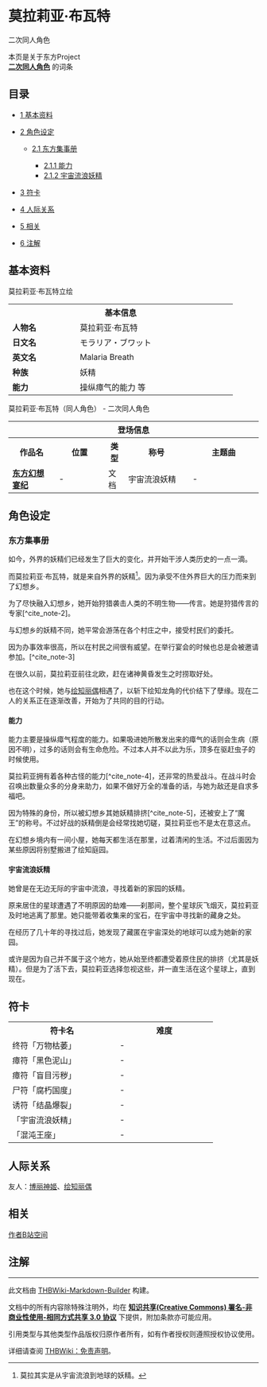 # 莫拉莉亚·布瓦特

<!-- source html: G:\repos\THBWiki-Markdown-Builder\THBWikiMarkdown\Temp\main\e\e7\ns0%3A%E8%8E%AB%E6%8B%89%E8%8E%89%E4%BA%9A%C2%B7%E5%B8%83%E7%93%A6%E7%89%B9.html -->

二次同人角色

本页是关于东方Project  
 **[二次同人角色](./二次角色列表.md)** 的词条

## 目录

- [1 基本资料](#基本资料)
- [2 角色设定](#角色设定)

  - [2.1 东方集事册](#东方集事册)

    - [2.1.1 能力](#能力)
    - [2.1.2 宇宙流浪妖精](#宇宙流浪妖精)






- [3 符卡](#符卡)
- [4 人际关系](#人际关系)
- [5 相关](#相关)
- [6 注解](#注解)





## 基本资料
[](./文件-莫拉莉亚·布瓦特立绘.png.md)  [](./文件-莫拉莉亚·布瓦特立绘.png.md)莫拉莉亚·布瓦特立绘

<table>
<tbody><tr>
<th colspan="2">基本信息</th>
</tr>
<tr>
<td style="width:120px"><b>人物名</b></td><td style="min-width:300px">莫拉莉亚·布瓦特</td>
</tr><tr><td><b>日文名</b></td><td>モラリア・ブワット</td></tr><tr><td><b>英文名</b></td><td>Malaria Breath</td></tr><tr><td><b>种族</b></td><td>妖精</td></tr><tr><td><b>能力</b></td><td>操纵瘴气的能力 等</td></tr></tbody></table>

莫拉莉亚·布瓦特（同人角色） - 二次同人角色

<table>
<tbody><tr>
<th colspan="5">登场信息</th>
</tr><tr><th><b>作品名</b></th><th><b>位置</b></th><th><b>类型</b></th><th><b>称号</b></th><th><b>主题曲</b></th></tr><tr><td rowspan="1" style="width:120px"><b><a href="./东方幻想宴纪.md" title="东方幻想宴纪">东方幻想宴纪</a></b></td><td style="width:130px">-</td><td class="bg-color-danger-30" style="width:30px;">文档</td><td style="width:180px">宇宙流浪妖精</td><td style="width:200px">-</td></tr></tbody></table>



## 角色设定

### 东方集事册
  
如今，外界的妖精们已经发生了巨大的变化，并开始干涉人类历史的一点一滴。
  
  
而莫拉莉亚·布瓦特，就是来自外界的妖精[^cite_note-1]。因为承受不住外界巨大的压力而来到了幻想乡。
  
  
为了尽快融入幻想乡，她开始狩猎袭击人类的不明生物——传言。她是狩猎传言的专家[^cite_note-2]。
  
  
与幻想乡的妖精不同，她平常会游荡在各个村庄之中，接受村民们的委托。
  
  
因为办事效率很高，所以在村民之间很有威望。在举行宴会的时候也总是会被邀请参加。[^cite_note-3]
  
  
在很久以前，莫拉莉亚前往北欧，赶在诸神黄昏发生之时捞取好处。
  
  
也在这个时候，她与[绘知丽偶](./绘知丽偶.md)相遇了，以斩下绘知龙角的代价结下了孽缘。现在二人的关系正在逐渐改善，开始为了共同的目的行动。
  


#### 能力
  
能力主要是操纵瘴气程度的能力。如果吸进她所散发出来的瘴气的话则会生病（原因不明），过多的话则会有生命危险。不过本人并不以此为乐，顶多在驱赶虫子的时候使用。
  
  
莫拉莉亚拥有着各种古怪的能力[^cite_note-4]，还非常的热爱战斗。在战斗时会召唤出数量众多的分身来助力，如果不做好万全的准备的话，与她为敌还是自求多福吧。
  
  
因为特殊的身份，所以被幻想乡其她妖精排挤[^cite_note-5]，还被安上了“魔王”的称号。不过好战的妖精倒是会经常找她切磋，莫拉莉亚也不是太在意这点。
  
  
在幻想乡境内有一间小屋，她每天都生活在那里，过着清闲的生活。不过后面因为某些原因将别墅搬进了绘知庭园。
  


#### 宇宙流浪妖精
  
她曾是在无边无际的宇宙中流浪，寻找着新的家园的妖精。
  
  
原来居住的星球遭遇了不明原因的劫难——刹那间，整个星球灰飞烟灭，莫拉莉亚及时地逃离了那里。她只能带着收集来的宝石，在宇宙中寻找新的藏身之处。
  
  
在经历了几十年的寻找过后，她发现了藏匿在宇宙深处的地球可以成为她新的家园。
  
  
或许是因为自己并不属于这个地方，她从始至终都遭受着原住民的排挤（尤其是妖精）。但是为了活下去，莫拉莉亚选择忽视这些，并一直生活在这个星球上，直到现在。
  


## 符卡

<table><tbody><tr><th><b>符卡名</b></th><th><b>难度</b></th></tr><tr><td style="width:200px">终符「万物枯萎」</td><td style="width:180px">-</td></tr>
<tr><td style="width:200px">瘴符「黑色泥山」</td><td style="width:180px">-</td></tr>
<tr><td style="width:200px">瘴符「盲目污秽」</td><td style="width:180px">-</td></tr>
<tr><td style="width:200px">尸符「腐朽国度」</td><td style="width:180px">-</td></tr>
<tr><td style="width:200px">诱符「结晶爆裂」</td><td style="width:180px">-</td></tr>
<tr><td style="width:200px">「宇宙流浪妖精」</td><td style="width:180px">-</td></tr>
<tr><td style="width:200px">「混沌王座」</td><td style="width:180px">-</td></tr></tbody></table>



## 人际关系
  
友人：[博丽神姬](./博丽神姬.md)、[绘知丽偶](./绘知丽偶.md)
  


## 相关
  
[作者B站空间](https://space.bilibili.com/95126860)
  


## 注解
[^cite_note-1]: 莫拉其实是从宇宙流浪到地球的妖精。





---

此文档由 [THBWiki-Markdown-Builder](https://github.com/Delsin-Yu/THBWiki-Markdown-Builder) 构建。

文档中的所有内容除特殊注明外，均在 [**知识共享(Creative Commons) 署名-非商业性使用-相同方式共享 3.0 协议**](https://creativecommons.org/licenses/by-sa/3.0/deed.zh-hans) 下提供，附加条款亦可能应用。

引用类型与其他类型作品版权归原作者所有，如有作者授权则遵照授权协议使用。

详细请查阅 [THBWiki：免责声明](https://thbwiki.cc/THBWiki:%E5%85%8D%E8%B4%A3%E5%A3%B0%E6%98%8E)。


